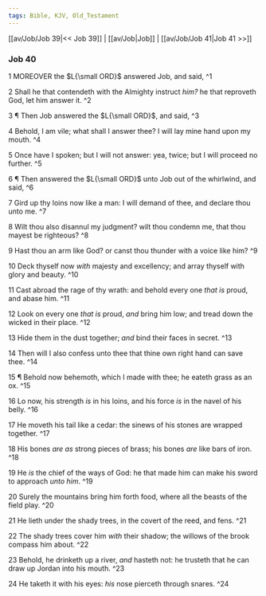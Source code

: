 ```yaml
---
tags: Bible, KJV, Old_Testament
---
```


[[av/Job/Job 39|<< Job 39]] | [[av/Job|Job]] | [[av/Job/Job 41|Job 41 >>]]

### Job 40

1 MOREOVER the $L{\small ORD}$ answered Job, and said, ^1

2 Shall he that contendeth with the Almighty instruct _him?_ he that reproveth God, let him answer it. ^2

3 ¶ Then Job answered the $L{\small ORD}$, and said, ^3

4 Behold, I am vile; what shall I answer thee? I will lay mine hand upon my mouth. ^4

5 Once have I spoken; but I will not answer: yea, twice; but I will proceed no further. ^5

6 ¶ Then answered the $L{\small ORD}$ unto Job out of the whirlwind, and said, ^6

7 Gird up thy loins now like a man: I will demand of thee, and declare thou unto me. ^7

8 Wilt thou also disannul my judgment? wilt thou condemn me, that thou mayest be righteous? ^8

9 Hast thou an arm like God? or canst thou thunder with a voice like him? ^9

10 Deck thyself now _with_ majesty and excellency; and array thyself with glory and beauty. ^10

11 Cast abroad the rage of thy wrath: and behold every one _that_ _is_ proud, and abase him. ^11

12 Look on every one _that_ _is_ proud, _and_ bring him low; and tread down the wicked in their place. ^12

13 Hide them in the dust together; _and_ bind their faces in secret. ^13

14 Then will I also confess unto thee that thine own right hand can save thee. ^14

15 ¶ Behold now behemoth, which I made with thee; he eateth grass as an ox. ^15

16 Lo now, his strength _is_ in his loins, and his force _is_ in the navel of his belly. ^16

17 He moveth his tail like a cedar: the sinews of his stones are wrapped together. ^17

18 His bones _are_ _as_ strong pieces of brass; his bones _are_ like bars of iron. ^18

19 He _is_ the chief of the ways of God: he that made him can make his sword to approach _unto_ _him_. ^19

20 Surely the mountains bring him forth food, where all the beasts of the field play. ^20

21 He lieth under the shady trees, in the covert of the reed, and fens. ^21

22 The shady trees cover him _with_ their shadow; the willows of the brook compass him about. ^22

23 Behold, he drinketh up a river, _and_ hasteth not: he trusteth that he can draw up Jordan into his mouth. ^23

24 He taketh it with his eyes: _his_ nose pierceth through snares. ^24
